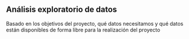 ## Análisis exploratorio de datos

Basado en los objetivos del proyecto, qué datos necesitamos y qué datos están disponibles de forma libre para la realización del proyecto
